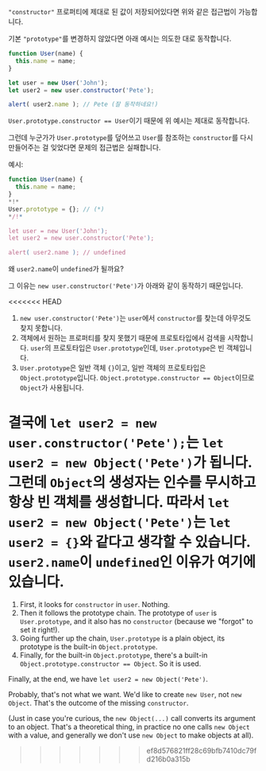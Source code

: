 `"constructor"` 프로퍼티에 제대로 된 값이 저장되어있다면 위와 같은 접근법이 가능합니다.

기본 `"prototype"`를 변경하지 않았다면 아래 예시는 의도한 대로 동작합니다.

```js run
function User(name) {
  this.name = name;
}

let user = new User('John');
let user2 = new user.constructor('Pete');

alert( user2.name ); // Pete (잘 동작하네요!)
```

`User.prototype.constructor == User`이기 때문에 위 예시는 제대로 동작합니다.

그런데 누군가가 `User.prototype`를 덮어쓰고 `User`를 참조하는 `constructor`를 다시 만들어주는 걸 잊었다면 문제의 접근법은 실패합니다.

예시:

```js run
function User(name) {
  this.name = name;
}
*!*
User.prototype = {}; // (*)
*/!*

let user = new User('John');
let user2 = new user.constructor('Pete');

alert( user2.name ); // undefined
```

왜 `user2.name`이 `undefined`가 될까요?

그 이유는 `new user.constructor('Pete')`가 아래와 같이 동작하기 때문입니다.

<<<<<<< HEAD
1. `new user.constructor('Pete')`는 `user`에서 `constructor`를 찾는데 아무것도 찾지 못합니다.
2. 객체에서 원하는 프로퍼티를 찾지 못했기 때문에 프로토타입에서 검색을 시작합니다. `user`의 프로토타입은 `User.prototype`인데, `User.prototype`은 빈 객체입니다.
3. `User.prototype`은 일반 객체 `{}`이고, 일반 객체의 프로토타입은 `Object.prototype`입니다. `Object.prototype.constructor == Object`이므로 `Object`가 사용됩니다.

결국에 `let user2 = new user.constructor('Pete');`는 `let user2 = new Object('Pete')`가 됩니다. 그런데 `Object`의 생성자는 인수를 무시하고 항상 빈 객체를 생성합니다. 따라서 `let user2 = new Object('Pete')`는 `let user2 = {}`와 같다고 생각할 수 있습니다. `user2.name`이 `undefined`인 이유가 여기에 있습니다.
=======
1. First, it looks for `constructor` in `user`. Nothing.
2. Then it follows the prototype chain. The prototype of `user` is `User.prototype`, and it also has no `constructor` (because we "forgot" to set it right!).
3. Going further up the chain, `User.prototype` is a plain object, its prototype is the built-in `Object.prototype`. 
4. Finally, for the built-in `Object.prototype`, there's a built-in `Object.prototype.constructor == Object`. So it is used.

Finally, at the end, we have `let user2 = new Object('Pete')`. 

Probably, that's not what we want. We'd like to create `new User`, not `new Object`. That's the outcome of the missing `constructor`.

(Just in case you're curious, the `new Object(...)` call converts its argument to an object. That's a theoretical thing, in practice no one calls `new Object` with a value, and generally we don't use `new Object` to make objects at all).
>>>>>>> ef8d576821ff28c69bfb7410dc79fd216b0a315b
